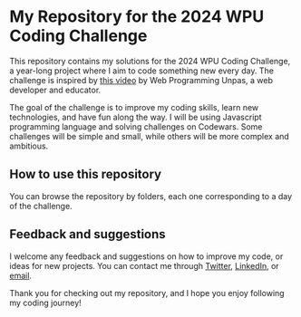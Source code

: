 # My Repository for the 2024 WPU Coding Challenge

This repository contains my solutions for the 2024 WPU Coding Challenge, a year-long project where I aim to code something new every day. The challenge is inspired by [this video](https://www.youtube.com/watch?v=FPwm_F9ljvg) by Web Programming Unpas, a web developer and educator.

The goal of the challenge is to improve my coding skills, learn new technologies, and have fun along the way. I will be using Javascript programming language and solving challenges on Codewars. Some challenges will be simple and small, while others will be more complex and ambitious.

## How to use this repository

You can browse the repository by folders, each one corresponding to a day of the challenge.

## Feedback and suggestions

I welcome any feedback and suggestions on how to improve my code, or ideas for new projects. You can contact me through [Twitter](https://twitter.com/Iyad_Rozan), [LinkedIn](https://linkedin.com/in/iyad-rozan), or [email](mailto:iyadrozan26@gmail.com).

Thank you for checking out my repository, and I hope you enjoy following my coding journey!
